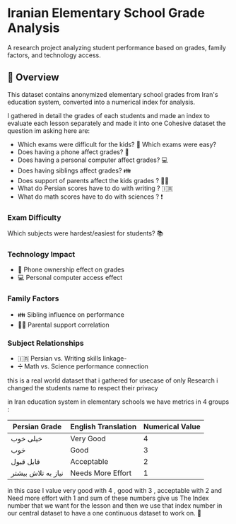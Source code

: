 # Iranian Elementary School Grade Analysis
A research project analyzing student performance based on grades, family factors, and technology access.

## 📌 Overview
This dataset contains anonymized elementary school grades from Iran's education system, converted into a numerical index for analysis.

I gathered in detail the grades of each students and made an index to evaluate each lesson separately and made it into one Cohesive dataset 
the question im asking here are:

- Which exams were difficult for the kids? 📎
Which exams were easy?
- Does having a phone affect grades? 📱
- Does having a personal computer affect grades? 💻
- Does having siblings affect grades? 👪
- Does support of parents affect the kids grades ? 👨‍👦
- What do Persian scores have to do with writing ? 🇮🇷
- What do math scores have to do with sciences ? ❗

### Exam Difficulty
Which subjects were hardest/easiest for students? 📚

### Technology Impact
- 📱 Phone ownership effect on grades
- 💻 Personal computer access effect

### Family Factors
- 👪 Sibling influence on performance
- 👨‍👦 Parental support correlation

### Subject Relationships
- 🇮🇷 Persian vs. Writing skills linkage-
- ➗ Math vs. Science performance connection

this is a real world dataset that i gathered for usecase of only Research
i changed the students name to respect their privacy

in Iran education system in elementary schools we have metrics in 4 groups :

| Persian Grade  | English Translation | Numerical Value |  
|----------------|---------------------|-----------------|  
| خیلی خوب       | Very Good           | 4               |  
| خوب            | Good                | 3               |  
| قابل قبول      | Acceptable          | 2               |  
| نیاز به تلاش بیشتر | Needs More Effort | 1               |  


in this case I value very good with 4 , good with 3 , acceptable with 2 and Need more effort with 1
and sum of these numbers give us The Index number that we want for the lesson and then we use that index number in our central dataset to have a one continuous dataset to work on.
🐐

